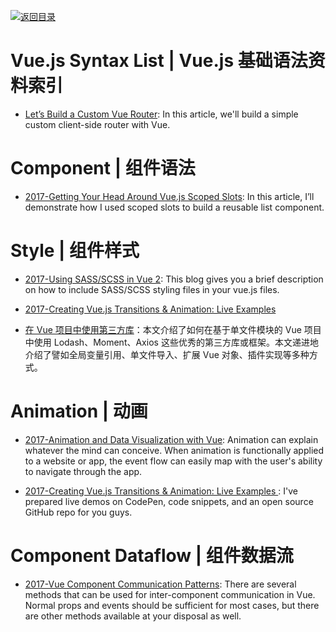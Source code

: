 [![返回目录](https://user-images.githubusercontent.com/5803001/38079637-ff0abcf0-3371-11e8-9b76-ad651620afc7.jpg)](https://github.com/wx-chevalier/Awesome-Lists)

# Vue.js Syntax List | Vue.js 基础语法资料索引

- [Let’s Build a Custom Vue Router](https://css-tricks.com/build-a-custom-vue-router/): In this article, we'll build a simple custom client-side router with Vue.

# Component | 组件语法

- [2017-Getting Your Head Around Vue.js Scoped Slots](https://parg.co/UPK): In this article, I’ll demonstrate how I used scoped slots to build a reusable list component.

# Style | 组件样式

- [2017-Using SASS/SCSS in Vue 2](https://medium.com/@mahesh.ks/using-sass-scss-in-vue-js-2-d472af0facf9): This blog gives you a brief description on how to include SASS/SCSS styling files in your vue.js files.

- [2017-Creating Vue.js Transitions & Animation: Live Examples](https://snipcart.com/blog/vuejs-transitions-animations)

- [在 Vue 项目中使用第三方库](https://parg.co/bf4)：本文介绍了如何在基于单文件模块的 Vue 项目中使用 Lodash、Moment、Axios 这些优秀的第三方库或框架。本文递进地介绍了譬如全局变量引用、单文件导入、扩展 Vue 对象、插件实现等多种方式。

# Animation | 动画

- [2017-Animation and Data Visualization with Vue](https://parg.co/Ud3): Animation can explain whatever the mind can conceive. When animation is functionally applied to a website or app, the event flow can easily map with the user's ability to navigate through the app.

- [2017-Creating Vue.js Transitions & Animation: Live Examples
  ](https://snipcart.com/blog/vuejs-transitions-animations): I've prepared live demos on CodePen, code snippets, and an open source GitHub repo for you guys.

# Component Dataflow | 组件数据流

- [2017-Vue Component Communication Patterns](https://parg.co/bgm): There are several methods that can be used for inter-component communication in Vue. Normal props and events should be sufficient for most cases, but there are other methods available at your disposal as well.
